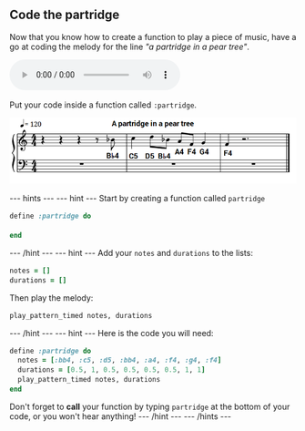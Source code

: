 ## Code the partridge

Now that you know how to create a function to play a piece of music, have a go at coding the melody for the line _"a partridge in a pear tree"_.

<div id="audio-preview" class="pdf-hidden">

<audio controls preload>
  <source src="resources/partridge.mp3" type="audio/mpeg">
Your browser does not support the <code>audio</code> element.
</audio>

</div>

Put your code inside a function called `:partridge`.

![Partridge](images/partridge.png)

--- hints ---
--- hint ---
Start by creating a function called `partridge`

```ruby
define :partridge do

end
```
--- /hint ---
--- hint ---
Add your `notes` and `durations` to the lists:

```ruby
notes = []
durations = []
```

Then play the melody:

```ruby
play_pattern_timed notes, durations
```
--- /hint ---
--- hint ---
Here is the code you will need:

```ruby
define :partridge do
  notes = [:bb4, :c5, :d5, :bb4, :a4, :f4, :g4, :f4]
  durations = [0.5, 1, 0.5, 0.5, 0.5, 0.5, 1, 1]
  play_pattern_timed notes, durations
end
```

Don't forget to **call** your function by typing `partridge` at the bottom of your code, or you won't hear anything!
--- /hint ---
--- /hints ---
